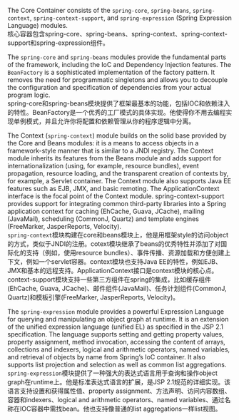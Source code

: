 The Core Container consists of the `spring-core`, `spring-beans`, `spring-context`, `spring-context-support`, and `spring-expression` \(Spring Expression Language\) modules.  
核心容器包含spring-core、spring-beans、spring-context、spring-context-support和spring-expression组件。

The `spring-core` and `spring-beans` modules provide the fundamental parts of the framework, including the IoC and Dependency Injection features. The `BeanFactory` is a sophisticated implementation of the factory pattern. It removes the need for programmatic singletons and allows you to decouple the configuration and specification of dependencies from your actual program logic.  
spring-core和spring-beans模块提供了框架最基本的功能，包括IOC和依赖注入的特性。BeanFactory是一个优秀的工厂模式的具体实现。他使得你不用去编程实现单例模式，并且允许你将配置和依赖管理从你的程序逻辑中分离。

The Context \(`spring-context`\) module builds on the solid base provided by the Core and Beans modules: it is a means to access objects in a framework-style manner that is similar to a JNDI registry. The Context module inherits its features from the Beans module and adds support for internationalization \(using, for example, resource bundles\), event propagation, resource loading, and the transparent creation of contexts by, for example, a Servlet container. The Context module also supports Java EE features such as EJB, JMX, and basic remoting. The ApplicationContext interface is the focal point of the Context module. spring-context-support provides support for integrating common third-party libraries into a Spring application context for caching \(EhCache, Guava, JCache\), mailing \(JavaMail\), scheduling \(CommonJ, Quartz\) and template engines \(FreeMarker, JasperReports, Velocity\).  
`spring-context`模块构建在core和beans模块上，他是用框架style的访问object的方式，类似于JNDI的注册。cotext模块继承了beans的优秀特性并添加了对国际化的支持（例如，使用resource bundles）、事件传播、资源加载和方便创建上下文，例如一个servlet容器。context模块也支持Java EE的特性，例如EJB、JMX和基本的远程支持。ApplicationContext接口是context模块的核心点。context-support模块支持一些第三方组件在spring的集成，比如缓存组件\(EhCache, Guava, JCache\)、邮件组件\(JavaMail\)、任务计划组件\(CommonJ, Quartz\)和模板引擎\(FreeMarker, JasperReports, Velocity\)。

The `spring-expression` module provides a powerful Expression Language for querying and manipulating an object graph at runtime. It is an extension of the unified expression language \(unified EL\) as specified in the JSP 2.1 specification. The language supports setting and getting property values, property assignment, method invocation, accessing the content of arrays, collections and indexers, logical and arithmetic operators, named variables, and retrieval of objects by name from Spring’s IoC container. It also supports list projection and selection as well as common list aggregations.  
`spring-expression`模块提供了一种强大的表达式语言用于查询和操作object graph在runtime上。他是标准表达式语言的扩展，是JSP 2.1规范的详细实现。该语言支持设置和获得属性值、property assignment、方法声明、访问内容数组、容器和indexers、logical and arithmetic operators、named variables、通过名称在IOC容器中需找bean。他也支持像普通的list aggregations一样list视图。

